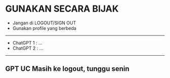 # GUNAKAN SECARA BIJAK

- Jangan di LOGOUT/SIGN OUT
- Gunakan profile yang berbeda
---

- ChatGPT 1 : ...
- ChatGPT 2 : ...

---
GPT UC Masih ke logout, tunggu senin
---

